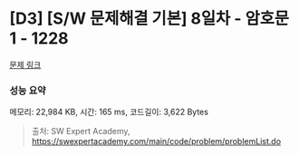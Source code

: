 # [D3] [S/W 문제해결 기본] 8일차 - 암호문1 - 1228 

[문제 링크](https://swexpertacademy.com/main/code/problem/problemDetail.do?contestProbId=AV14w-rKAHACFAYD) 

### 성능 요약

메모리: 22,984 KB, 시간: 165 ms, 코드길이: 3,622 Bytes



> 출처: SW Expert Academy, https://swexpertacademy.com/main/code/problem/problemList.do